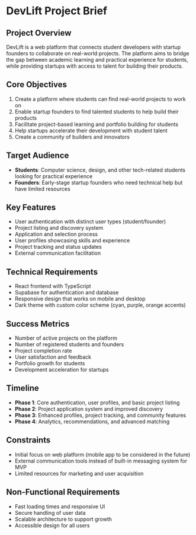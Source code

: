 # DevLift Project Brief

## Project Overview
DevLift is a web platform that connects student developers with startup founders to collaborate on real-world projects. The platform aims to bridge the gap between academic learning and practical experience for students, while providing startups with access to talent for building their products.

## Core Objectives
1. Create a platform where students can find real-world projects to work on
2. Enable startup founders to find talented students to help build their products
3. Facilitate project-based learning and portfolio building for students
4. Help startups accelerate their development with student talent
5. Create a community of builders and innovators

## Target Audience
- **Students**: Computer science, design, and other tech-related students looking for practical experience
- **Founders**: Early-stage startup founders who need technical help but have limited resources

## Key Features
- User authentication with distinct user types (student/founder)
- Project listing and discovery system
- Application and selection process
- User profiles showcasing skills and experience
- Project tracking and status updates
- External communication facilitation

## Technical Requirements
- React frontend with TypeScript
- Supabase for authentication and database
- Responsive design that works on mobile and desktop
- Dark theme with custom color scheme (cyan, purple, orange accents)

## Success Metrics
- Number of active projects on the platform
- Number of registered students and founders
- Project completion rate
- User satisfaction and feedback
- Portfolio growth for students
- Development acceleration for startups

## Timeline
- **Phase 1**: Core authentication, user profiles, and basic project listing
- **Phase 2**: Project application system and improved discovery
- **Phase 3**: Enhanced profiles, project tracking, and community features
- **Phase 4**: Analytics, recommendations, and advanced matching

## Constraints
- Initial focus on web platform (mobile app to be considered in the future)
- External communication tools instead of built-in messaging system for MVP
- Limited resources for marketing and user acquisition

## Non-Functional Requirements
- Fast loading times and responsive UI
- Secure handling of user data
- Scalable architecture to support growth
- Accessible design for all users 